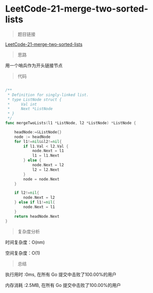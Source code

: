 # LeetCode-21-merge-two-sorted-lists

>题目链接

[LeetCode-21-merge-two-sorted-lists](https://leetcode-cn.com/problems/merge-two-sorted-lists/)

>思路

用一个哨兵作为开头链接节点

>代码

```go

/**
 * Definition for singly-linked list.
 * type ListNode struct {
 *     Val int
 *     Next *ListNode
 * }
 */
func mergeTwoLists(l1 *ListNode, l2 *ListNode) *ListNode {

    headNode:=&ListNode{}
    node := headNode
    for l1!=nil&&l2!=nil{
        if l1.Val < l2.Val {
            node.Next = l1
            l1 = l1.Next
        } else {
            node.Next = l2
            l2 = l2.Next
        }
        node = node.Next
    }

    if l2!=nil{
        node.Next = l2
    } else if l1!=nil{
        node.Next = l1
    }
    return headNode.Next
}


```

>复杂度分析

时间复杂度：O(nm)

空间复杂度：O(1)

>总结

执行用时 :0ms, 在所有 Go 提交中击败了100.00%的用户

内存消耗 :2.5MB, 在所有 Go 提交中击败了100.00%的用户
